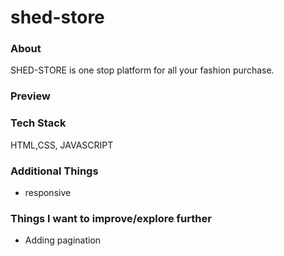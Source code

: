 # shed-store

### About
SHED-STORE is  one stop platform for all your fashion purchase.

### Preview

### Tech Stack
HTML,CSS, JAVASCRIPT

### Additional Things
- responsive

### Things I want to improve/explore further
- Adding pagination
